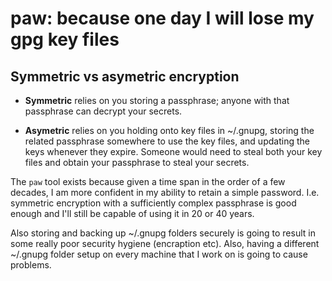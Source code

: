 paw: because one day I will lose my gpg key files
=================================================

Symmetric vs asymetric encryption
---------------------------------

 - **Symmetric** relies on you storing a passphrase; anyone with that passphrase
   can decrypt your secrets.

 - **Asymetric** relies on you holding onto key files in ~/.gnupg, storing the
   related passphrase somewhere to use the key files, and updating the keys
   whenever they expire. Someone would need to steal both your key files and
   obtain your passphrase to steal your secrets.

The `paw` tool exists because given a time span in the order of a few decades,
I am more confident in my ability to retain a simple password. I.e. symmetric
encryption with a sufficiently complex passphrase is good enough and I'll still
be capable of using it in 20 or 40 years.

Also storing and backing up ~/.gnupg folders securely is going to result in
some really poor security hygiene (encraption etc). Also, having a different
~/.gnupg folder setup on every machine that I work on is going to cause
problems.
